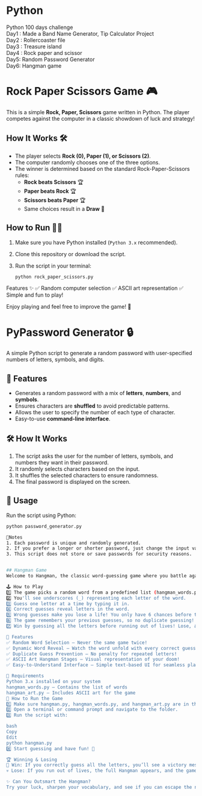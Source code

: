 # Python
Python 100 days challenge
<br>
Day1 : Made a Band Name Generator, Tip Calculator Project
<br>
Day2 : Rollercoaster file
<br>
Day3 : Treasure island
<br>
Day4 : Rock paper and scissor
<br>
Day5: Random Password Generator
<br>
Day6: Hangman game

# Rock Paper Scissors Game 🎮

This is a simple **Rock, Paper, Scissors** game written in Python. The player competes against the computer in a classic showdown of luck and strategy!

## How It Works 🛠️

- The player selects **Rock (0), Paper (1), or Scissors (2)**.
- The computer randomly chooses one of the three options.
- The winner is determined based on the standard Rock-Paper-Scissors rules:
  - **Rock beats Scissors** 🏆
  - **Paper beats Rock** 🏆
  - **Scissors beats Paper** 🏆
  - Same choices result in a **Draw** 🤝
  
## How to Run 🏃‍♂️

1. Make sure you have Python installed (`Python 3.x` recommended).
2. Clone this repository or download the script.
3. Run the script in your terminal:

   ```bash
   python rock_paper_scissors.py

Features ✨
✅ Random computer selection
✅ ASCII art representation
✅ Simple and fun to play!

Enjoy playing and feel free to improve the game! 🚀

# PyPassword Generator 🔒  

A simple Python script to generate a random password with user-specified numbers of letters, symbols, and digits.

## 🚀 Features
- Generates a random password with a mix of **letters**, **numbers**, and **symbols**.
- Ensures characters are **shuffled** to avoid predictable patterns.
- Allows the user to specify the number of each type of character.
- Easy-to-use **command-line interface**.

## 🛠️ How It Works
1. The script asks the user for the number of letters, symbols, and numbers they want in their password.
2. It randomly selects characters based on the input.
3. It shuffles the selected characters to ensure randomness.
4. The final password is displayed on the screen.

## 📜 Usage
Run the script using Python:
```sh
python password_generator.py

📌Notes
1. Each password is unique and randomly generated.
2. If you prefer a longer or shorter password, just change the input values when prompted.
3. This script does not store or save passwords for security reasons.


## Hangman Game
Welcome to Hangman, the classic word-guessing game where you battle against the noose! Can you figure out the hidden word before you run out of lives? Test your vocabulary and deduction skills in this fun Python-powered game!

🕹 How to Play
1️⃣ The game picks a random word from a predefined list (hangman_words.py).
2️⃣ You'll see underscores (_) representing each letter of the word.
3️⃣ Guess one letter at a time by typing it in.
4️⃣ Correct guesses reveal letters in the word.
5️⃣ Wrong guesses make you lose a life! You only have 6 chances before the game is over.
6️⃣ The game remembers your previous guesses, so no duplicate guessing!
7️⃣ Win by guessing all the letters before running out of lives! Lose, and the word is revealed.

🎨 Features
✅ Random Word Selection – Never the same game twice!
✅ Dynamic Word Reveal – Watch the word unfold with every correct guess!
✅ Duplicate Guess Prevention – No penalty for repeated letters!
✅ ASCII Art Hangman Stages – Visual representation of your doom!
✅ Easy-to-Understand Interface – Simple text-based UI for seamless play!

📜 Requirements
Python 3.x installed on your system
hangman_words.py – Contains the list of words
hangman_art.py – Includes ASCII art for the game
🚀 How to Run the Game
1️⃣ Make sure hangman.py, hangman_words.py, and hangman_art.py are in the same folder.
2️⃣ Open a terminal or command prompt and navigate to the folder.
3️⃣ Run the script with:

bash
Copy
Edit
python hangman.py
4️⃣ Start guessing and have fun! 🎉

🏆 Winning & Losing
🏅 Win: If you correctly guess all the letters, you’ll see a victory message!
💀 Lose: If you run out of lives, the full Hangman appears, and the game ends with the correct word revealed.

✨ Can You Outsmart the Hangman?
Try your luck, sharpen your vocabulary, and see if you can escape the noose! 🎭
